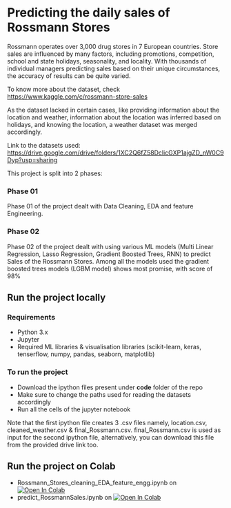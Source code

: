 # Predicting the daily sales of Rossmann Stores

Rossmann operates over 3,000 drug stores in 7 European countries. Store sales are influenced by many factors, including promotions, competition, school and state holidays, seasonality, and locality. With thousands of individual managers predicting sales based on their unique circumstances, the accuracy of results can be quite varied.

To know more about the dataset, check https://www.kaggle.com/c/rossmann-store-sales

As the dataset lacked in certain cases, like providing information about the location and weather, information about the location was inferred based on holidays, and knowing the location, a weather dataset was merged accordingly.

Link to the datasets used: https://drive.google.com/drive/folders/1XC2Q6fZ58DclicGXP1ajgZD_nW0C9Dyp?usp=sharing

This project is split into 2 phases:

### Phase 01
Phase 01 of the project dealt with Data Cleaning, EDA and feature Engineering.

### Phase 02
Phase 02 of the project dealt with using various ML models (Multi Linear Regression, Lasso Regression, Gradient Boosted Trees, RNN) to predict Sales of the Rossmann Stores.
Among all the models used the gradient boosted trees models (LGBM model) shows most promise, with score of 98%

## Run the project locally

### Requirements
- Python 3.x 
- Jupyter
- Required ML libraries & visualisation libraries (scikit-learn, keras, tenserflow, numpy, pandas, seaborn, matplotlib) 

### To run the project
- Download the ipython files present under **code** folder of the repo
- Make sure to change the paths used for reading the datasets accordingly
- Run all the cells of the jupyter notebook

Note that the first ipython file creates 3 .csv files namely, location.csv, cleaned_weather.csv & final_Rossmann.csv.
final_Rossmann.csv is used as input for the second ipython file, alternatively, you can download this file from the provided drive link too.

## Run the project on Colab

- Rossmann_Stores_cleaning_EDA_feature_engg.ipynb on [![Open In Colab](https://colab.research.google.com/assets/colab-badge.svg)](https://colab.research.google.com/drive/1DsQ7wRGrX66ma65QItQb7HptiVo3wBPY?usp=sharing) 
- predict_RossmannSales.ipynb on [![Open In Colab](https://colab.research.google.com/assets/colab-badge.svg)](https://colab.research.google.com/drive/1mgUAhohqbsJm9oivW5QH2e0Lpy7_XpDw?usp=sharing)








